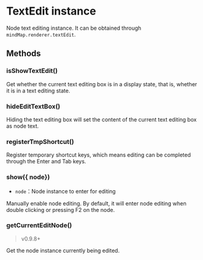# TextEdit instance

Node text editing instance. It can be obtained through `mindMap.renderer.textEdit`.

## Methods

### isShowTextEdit()

Get whether the current text editing box is in a display state, that is, whether it is in a text editing state.

### hideEditTextBox()

Hiding the text editing box will set the content of the current text editing box as node text.

### registerTmpShortcut()

Register temporary shortcut keys, which means editing can be completed through the Enter and Tab keys.

### show({ node})

- `node`：Node instance to enter for editing

Manually enable node editing. By default, it will enter node editing when double clicking or pressing F2 on the node.

### getCurrentEditNode()

> v0.9.8+

Get the node instance currently being edited.